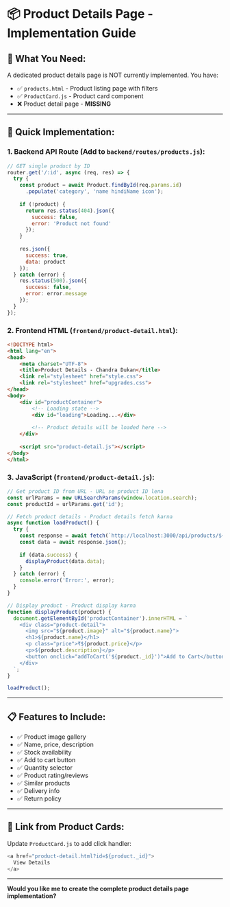 # 📦 Product Details Page - Implementation Guide

## 🎯 **What You Need:**

A dedicated product details page is NOT currently implemented. You have:
- ✅ `products.html` - Product listing page with filters
- ✅ `ProductCard.js` - Product card component
- ❌ Product detail page - **MISSING**

---

## 🚀 **Quick Implementation:**

### **1. Backend API Route** (Add to `backend/routes/products.js`):
```javascript
// GET single product by ID
router.get('/:id', async (req, res) => {
  try {
    const product = await Product.findById(req.params.id)
      .populate('category', 'name hindiName icon');
    
    if (!product) {
      return res.status(404).json({
        success: false,
        error: 'Product not found'
      });
    }
    
    res.json({
      success: true,
      data: product
    });
  } catch (error) {
    res.status(500).json({
      success: false,
      error: error.message
    });
  }
});
```

### **2. Frontend HTML** (`frontend/product-detail.html`):
```html
<!DOCTYPE html>
<html lang="en">
<head>
    <meta charset="UTF-8">
    <title>Product Details - Chandra Dukan</title>
    <link rel="stylesheet" href="style.css">
    <link rel="stylesheet" href="upgrades.css">
</head>
<body>
    <div id="productContainer">
        <!-- Loading state -->
        <div id="loading">Loading...</div>
        
        <!-- Product details will be loaded here -->
    </div>
    
    <script src="product-detail.js"></script>
</body>
</html>
```

### **3. JavaScript** (`frontend/product-detail.js`):
```javascript
// Get product ID from URL - URL se product ID lena
const urlParams = new URLSearchParams(window.location.search);
const productId = urlParams.get('id');

// Fetch product details - Product details fetch karna
async function loadProduct() {
  try {
    const response = await fetch(`http://localhost:3000/api/products/${productId}`);
    const data = await response.json();
    
    if (data.success) {
      displayProduct(data.data);
    }
  } catch (error) {
    console.error('Error:', error);
  }
}

// Display product - Product display karna
function displayProduct(product) {
  document.getElementById('productContainer').innerHTML = `
    <div class="product-detail">
      <img src="${product.image}" alt="${product.name}">
      <h1>${product.name}</h1>
      <p class="price">₹${product.price}</p>
      <p>${product.description}</p>
      <button onclick="addToCart('${product._id}')">Add to Cart</button>
    </div>
  `;
}

loadProduct();
```

---

## 📋 **Features to Include:**

- ✅ Product image gallery
- ✅ Name, price, description
- ✅ Stock availability
- ✅ Add to cart button
- ✅ Quantity selector
- ✅ Product rating/reviews
- ✅ Similar products
- ✅ Delivery info
- ✅ Return policy

---

## 🎨 **Link from Product Cards:**

Update `ProductCard.js` to add click handler:
```javascript
<a href="product-detail.html?id=${product._id}">
  View Details
</a>
```

---

**Would you like me to create the complete product details page implementation?**
